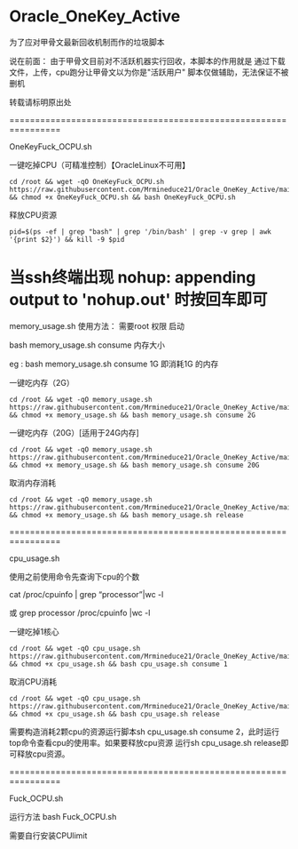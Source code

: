 # Oracle_OneKey_Active
为了应对甲骨文最新回收机制而作的垃圾脚本


说在前面：
由于甲骨文目前对不活跃机器实行回收，本脚本的作用就是  通过下载文件，上传，cpu跑分让甲骨文以为你是"活跃用户"
脚本仅做辅助，无法保证不被删机

转载请标明原出处

================================================================

OneKeyFuck_OCPU.sh

一键吃掉CPU（可精准控制）【OracleLinux不可用】
```
cd /root && wget -qO OneKeyFuck_OCPU.sh https://raw.githubusercontent.com/Mrmineduce21/Oracle_OneKey_Active/main/OneKeyFuck_OCPU.sh && chmod +x OneKeyFuck_OCPU.sh && bash OneKeyFuck_OCPU.sh
```

释放CPU资源

```
pid=$(ps -ef | grep "bash" | grep '/bin/bash' | grep -v grep | awk '{print $2}') && kill -9 $pid
```

当ssh终端出现  nohup: appending output to 'nohup.out'  时按回车即可
================================================================

memory_usage.sh
使用方法： 需要root 权限 启动

bash memory_usage.sh consume 内存大小

eg : bash memory_usage.sh consume 1G 即消耗1G 的内存


一键吃内存（2G）
```
cd /root && wget -qO memory_usage.sh https://raw.githubusercontent.com/Mrmineduce21/Oracle_OneKey_Active/main/memory_usage.sh && chmod +x memory_usage.sh && bash memory_usage.sh consume 2G
```

一键吃内存（20G）[适用于24G内存]
```
cd /root && wget -qO memory_usage.sh https://raw.githubusercontent.com/Mrmineduce21/Oracle_OneKey_Active/main/memory_usage.sh && chmod +x memory_usage.sh && bash memory_usage.sh consume 20G
```

取消内存消耗
```
cd /root && wget -qO memory_usage.sh https://raw.githubusercontent.com/Mrmineduce21/Oracle_OneKey_Active/main/memory_usage.sh && chmod +x memory_usage.sh && bash memory_usage.sh release
```

================================================================

cpu_usage.sh

使用之前使用命令先查询下cpu的个数

cat /proc/cpuinfo | grep “processor”|wc -l

或 grep processor /proc/cpuinfo |wc -l


一键吃掉1核心
```
cd /root && wget -qO cpu_usage.sh https://raw.githubusercontent.com/Mrmineduce21/Oracle_OneKey_Active/main/cpu_usage.sh && chmod +x cpu_usage.sh && bash cpu_usage.sh consume 1
```

取消CPU消耗
```
cd /root && wget -qO cpu_usage.sh https://raw.githubusercontent.com/Mrmineduce21/Oracle_OneKey_Active/main/cpu_usage.sh && chmod +x cpu_usage.sh && bash cpu_usage.sh release
```

需要构造消耗2颗cpu的资源运行脚本sh cpu_usage.sh consume 2，此时运行top命令查看cpu的使用率。如果要释放cpu资源
运行sh cpu_usage.sh release即可释放cpu资源。

================================================================

Fuck_OCPU.sh

运行方法  bash Fuck_OCPU.sh <cores> 

需要自行安装CPUlimit
